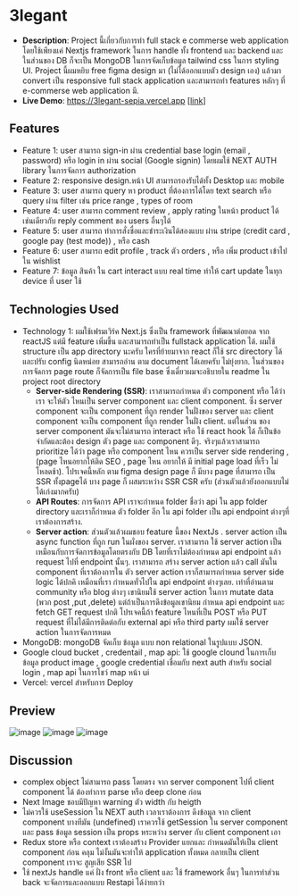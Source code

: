 # 3legant

- **Description**: Project นี้เกี่ยวกับการทำ full stack e commerse web application โดยใช้เพียงแค่ Nextjs framework ในการ handle ทั้ง frontend และ backend และในส่วนของ DB ก็จะเป็น MongoDB ในการจัดเก็บข้อมูล tailwind css ในการ styling UI. Project นี้ผมหยิบ free figma design มา (ไม่ได้ออกแบบตัว design เอง) แล้วมา convert เป็น responsive full stack application และสามารถทำ features หลักๆ ที่ e-commerse web application มี. 
- **Live Demo**: https://3legant-sepia.vercel.app [[link](https://3legant-sepia.vercel.app)]

## Features

- Feature 1: user สามารถ sign-in ผ่าน credential base login (email , password) หรือ login in ผ่าน social (Google signin) โดยผมใช้ NEXT AUTH library ในการจัดการ authorization 
- Feature 2: responsive design.หน้า UI สามารถรองรับได้ทั้ง Desktop และ mobile 
- Feature 3: user สามารถ query หา product ที่ต้องการได้โดย text search หรือ query ผ่าน filter เช่น price range , types of room
- Feature 4: user สามารถ comment review , apply rating ในหน้า product ได้ เช่นเดียวกับ reply comment ของ users อื่นๆได้
- Feature 5: user สามารถ ทำการสั่งซื่อและชำระเงินได้สองแบบ ผ่าน stripe (credit card , google pay (test mode)) , หรือ cash
- Feature 6: user สามารถ edit profile , track ตัว orders , หรือ เพิ่ม product เข้าไปใน wishlist
- Feature 7: ข้อมูล สินค้า ใน cart interact แบบ real time ทำให้ cart update ในทุก device ที่ user ใช้

## Technologies Used

- Technology 1: ผมใช้เฟรมเวิร์ค Next.js ซึ่งเป็น framework ที่พัฒณาต่อยอด จาก reactJS แต่มี feature เพิ่มขึ้น และสามารถทำเป็น fullstack application ได้. ผมใช้ structure เป็น app directory นะครับ ใครที่ย้ายมาจาก react ก็ใช้ src directory ได้ และปรับ config นิดหน่อย สามารถอ่าน ตาม document ได้เลยครับ ไม่ยุ่งยาก. ในส่วนของการจัดการ page route ก็จัดการเป็น file base ซึ่งเดี๋ยวผมจะอธิบายใน readme ใน project root directory 
  - **Server-side Rendering (SSR)**: เราสามารถกำหนด ตัว component หรือ ได้ว่าเรา จะให้ตัว ไหนเป็น server component และ client component. ซึ่ง server component จะเป็น component ที่ถูก render ในฝั่งของ server และ client component จะเป็น component ที่ถูก render ในฝั่ง client. แต่ในส่วน ของ server component มันจะไม่สามารถ interact หรือ ใช้ react hook ได้ ก็เป็นข้อจำกัดและต้อง design ตัว page และ component ดีๆ. จริงๆแล้วเราสามารถ prioritize ได้ว่า page หรือ component ไหน ควรเป็น server side rendering , (page ไหนอยากให้ติด SEO , page ไหน อยากให้ มี initial page load ที่เร็ว ไม่โหลดช้า). โปรเจคนี้หลัก ตาม figma design page ก็ มีบาง page ที่สามารถ เป็น SSR ทั้งpageได้ บาง page ก็ ผสมระหว่าง SSR CSR ครับ (ส่วนตัวแล้วยังออกแบบไม่ได้เก่งมากครับ)
  - **API Routes**: การจัดการ API เราจะกำหนด folder ชื่อว่า api ใน app folder directory และเราก็กำหนด ตัว folder อีก ใน api folder เป็น api endpoint ต่างๆที่เราต้องการสร้าง. 
  - **Server action**: ส่วนตัวแล้วผมชอบ feature นี้ของ NextJs . server action เป็น async function ที่ถูก run ในผั่งของ server. เราสามารถ ใช้ server action เป็นเหมือนกับการจัดการข้อมูลโดยตรงกับ DB โดยที่เราไม่ต้องกำหนด api endpoint แล้ว request ไปที่ endpoint นั้นๆ. เราสามารถ สร้าง server action แล้ว call มันใน component ที่เราต้องการใน ตัว server action เราก็สามารถกำหนด server side logic ได้ปกคิ เหมือนที่เรา กำหนดทั่วไปใน api endpoint ต่างๆเลย. เท่าที่อ่านตาม community หรือ blog ต่างๆ เขานิยมใช้ server action ในการ mutate data (พวก post ,put ,delete) แต่ถ้าเป็นการดึงข้อมูลเขานิยม กำหนด api endpoint และ fetch GET request ปกติ โปรเจคนี้ถ้า feature ไหนที่เป็น POST หรือ PUT request ที่ไม่ได้มีการติดต่อกับ external api หรือ third party ผมใช้ server action ในการจัดการหมด 
- MongoDB: mongoDB จัดเก็บ ข้อมูล แบบ non relational ในรูปแบบ JSON.
- Google cloud bucket  , credentail , map api: ใช้ google clound ในการเก็บข้อมูล product image , google credential เชื่อมกับ next auth สำหรับ social login , map api ในการโชว์ map หน้า ui
- Vercel: vercel สำหรับการ Deploy

## Preview
![image](https://github.com/user-attachments/assets/9e57022a-252f-4284-b32a-6b0be05fe993)
![image](https://github.com/user-attachments/assets/e7cb4139-4b0d-4c49-9a19-19fb14cc6bc5)
![image](https://github.com/user-attachments/assets/395d7057-2a6b-405d-b216-a18bd377cab4)




## Discussion
- complex object ไม่สามารถ pass โดยตรง จาก server component ไปที่ client component ได้ ต้องทำการ parse หรือ deep clone ก่อน
- Next Image ชอบมีปัญหา warning ตัว width กับ heigth
- ไม่ควรใช้ useSession ใน NEXT auth เวลาเราต้องการ ดึงข้อมูล จาก client component บางทีมัน (undefined) เราควรใช้ getSession ใน server component และ pass ข้อมูล session เป็น props หระหว่าง server กับ client component เอา
- Redux store หรือ context เราต้องสร้าง Provider แยกและ กำหนดมันให้เป็น client component ก่อน คลุม ไม่งั้นมันจะทำให้ application ทั้งหมด กลายเป็น client component เราจะ สูญเสีย SSR ไป
- ใช้ nextJs handle แค่ ฝั่ง front หรือ client และ ใช้ framework อื่นๆ ในการทำส่วน back จะจัดการและออกแบบ Restapi ได้ง่ายกว่า

